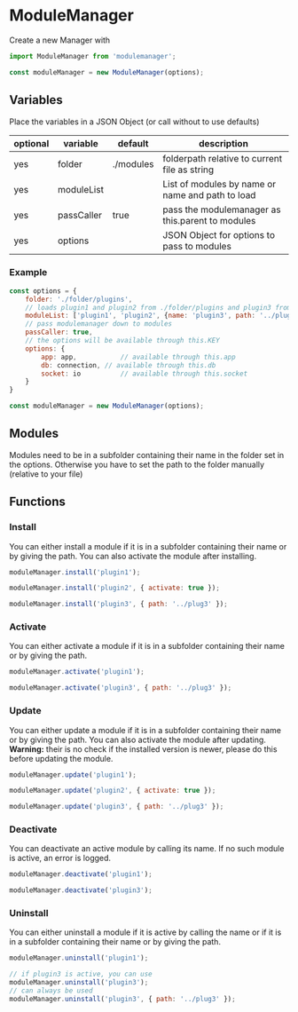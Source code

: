 # ModuleManager

Create a new Manager with
```javascript
import ModuleManager from 'modulemanager';

const moduleManager = new ModuleManager(options);
```

## Variables
Place the variables in a JSON Object (or call without to use defaults)

| optional  | variable     | default   | description                          |
| --------- | ------------ | --------- | ------------------------------------ |
| yes       | folder       | ./modules | folderpath relative to current file as string       |
| yes       | moduleList   |           | List of modules by name or name and path to load |
| yes       | passCaller   | true      | pass the modulemanager as this.parent to modules   |
| yes       | options      |           | JSON Object for options to pass to modules      |

### Example
```javascript
const options = {
	folder: './folder/plugins',
	// loads plugin1 and plugin2 from ./folder/plugins and plugin3 from ../
	moduleList: ['plugin1', 'plugin2', {name: 'plugin3', path: '../plug3'}],
	// pass modulemanager down to modules
	passCaller: true,
	// the options will be available through this.KEY
	options: {
		app: app, 			// available through this.app
		db: connection,	// available through this.db
		socket: io			// available through this.socket
	}
}

const moduleManager = new ModuleManager(options);
```

## Modules
Modules need to be in a subfolder containing their name in the folder set in the options.
Otherwise you have to set the path to the folder manually (relative to your file)

## Functions
### Install
You can either install a module if it is in a subfolder containing their name or by giving the path.
You can also activate the module after installing.
```javascript
moduleManager.install('plugin1');

moduleManager.install('plugin2', { activate: true });

moduleManager.install('plugin3', { path: '../plug3' });
```

### Activate
You can either activate a module if it is in a subfolder containing their name or by giving the path.
```javascript
moduleManager.activate('plugin1');

moduleManager.activate('plugin3', { path: '../plug3' });
```

### Update
You can either update a module if it is in a subfolder containing their name or by giving the path.
You can also activate the module after updating.
**Warning:** their is no check if the installed version is newer, please do this before updating the module.
```javascript
moduleManager.update('plugin1');

moduleManager.update('plugin2', { activate: true });

moduleManager.update('plugin3', { path: '../plug3' });
```

### Deactivate
You can deactivate an active module by calling its name.
If no such module is active, an error is logged.
```javascript
moduleManager.deactivate('plugin1');

moduleManager.deactivate('plugin3');
```

### Uninstall
You can either uninstall a module if it is active by calling the name or if it is in a subfolder containing their name or by giving the path.
```javascript
moduleManager.uninstall('plugin1');

// if plugin3 is active, you can use
moduleManager.uninstall('plugin3');
// can always be used
moduleManager.uninstall('plugin3', { path: '../plug3' });
```
